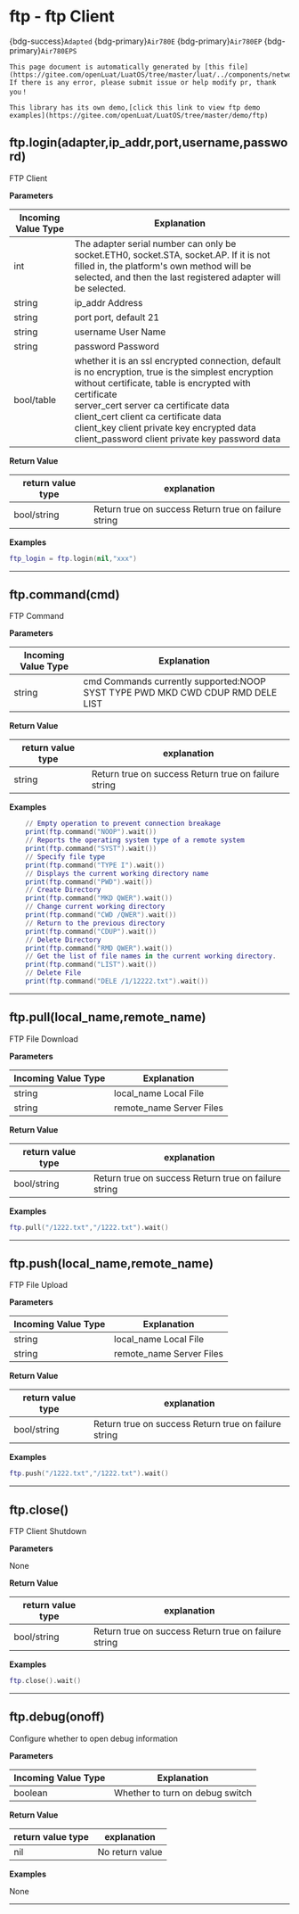 # ftp - ftp Client

{bdg-success}`Adapted` {bdg-primary}`Air780E` {bdg-primary}`Air780EP` {bdg-primary}`Air780EPS`

```{note}
This page document is automatically generated by [this file](https://gitee.com/openLuat/LuatOS/tree/master/luat/../components/network/libftp/luat_lib_ftp.c). If there is any error, please submit issue or help modify pr, thank you！
```

```{tip}
This library has its own demo,[click this link to view ftp demo examples](https://gitee.com/openLuat/LuatOS/tree/master/demo/ftp)
```

## ftp.login(adapter,ip_addr,port,username,password)



FTP Client

**Parameters**

|Incoming Value Type | Explanation|
|-|-|
|int|The adapter serial number can only be socket.ETH0, socket.STA, socket.AP. If it is not filled in, the platform's own method will be selected, and then the last registered adapter will be selected.|
|string|ip_addr Address|
|string|port port, default 21|
|string|username User Name|
|string|password Password|
|bool/table|whether it is an ssl encrypted connection, default is no encryption, true is the simplest encryption without certificate, table is encrypted with certificate <br>server_cert server ca certificate data <br>client_cert client ca certificate data <br>client_key client private key encrypted data <br>client_password client private key password data|

**Return Value**

|return value type | explanation|
|-|-|
|bool/string|Return true on success Return true on failure string|

**Examples**

```lua
ftp_login = ftp.login(nil,"xxx")

```

---

## ftp.command(cmd)



FTP Command

**Parameters**

|Incoming Value Type | Explanation|
|-|-|
|string|cmd Commands currently supported:NOOP SYST TYPE PWD MKD CWD CDUP RMD DELE LIST|

**Return Value**

|return value type | explanation|
|-|-|
|string|Return true on success Return true on failure string|

**Examples**

```lua
    // Empty operation to prevent connection breakage
    print(ftp.command("NOOP").wait())
    // Reports the operating system type of a remote system
    print(ftp.command("SYST").wait())
    // Specify file type
    print(ftp.command("TYPE I").wait())
    // Displays the current working directory name
    print(ftp.command("PWD").wait())
    // Create Directory
    print(ftp.command("MKD QWER").wait())
    // Change current working directory
    print(ftp.command("CWD /QWER").wait())
    // Return to the previous directory
    print(ftp.command("CDUP").wait())
    // Delete Directory
    print(ftp.command("RMD QWER").wait())
    // Get the list of file names in the current working directory.
    print(ftp.command("LIST").wait())
    // Delete File
    print(ftp.command("DELE /1/12222.txt").wait())

```

---

## ftp.pull(local_name,remote_name)



FTP File Download

**Parameters**

|Incoming Value Type | Explanation|
|-|-|
|string|local_name Local File|
|string|remote_name Server Files|

**Return Value**

|return value type | explanation|
|-|-|
|bool/string|Return true on success Return true on failure string|

**Examples**

```lua
ftp.pull("/1222.txt","/1222.txt").wait()

```

---

## ftp.push(local_name,remote_name)



FTP File Upload

**Parameters**

|Incoming Value Type | Explanation|
|-|-|
|string|local_name Local File|
|string|remote_name Server Files|

**Return Value**

|return value type | explanation|
|-|-|
|bool/string|Return true on success Return true on failure string|

**Examples**

```lua
ftp.push("/1222.txt","/1222.txt").wait()

```

---

## ftp.close()



FTP Client Shutdown

**Parameters**

None

**Return Value**

|return value type | explanation|
|-|-|
|bool/string|Return true on success Return true on failure string|

**Examples**

```lua
ftp.close().wait()

```

---

## ftp.debug(onoff)



Configure whether to open debug information

**Parameters**

|Incoming Value Type | Explanation|
|-|-|
|boolean|Whether to turn on debug switch|

**Return Value**

|return value type | explanation|
|-|-|
|nil|No return value|

**Examples**

None

---

